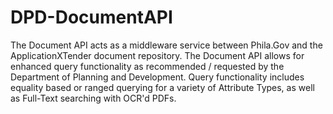 # DPD-DocumentAPI
The Document API acts as a middleware service between Phila.Gov and the ApplicationXTender document repository. The Document API allows for enhanced query functionality as recommended / requested by the Department of Planning and Development. Query functionality includes equality based or ranged querying for a variety of Attribute Types, as well as Full-Text searching with OCR'd PDFs.
